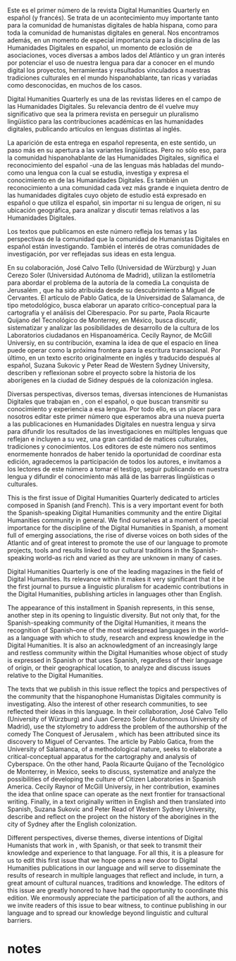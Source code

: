 
Este es el primer número de la revista Digital Humanities Quarterly en español (y francés). Se trata de un acontecimiento muy importante tanto para la comunidad de humanistas digitales de habla hispana, como para toda la comunidad de humanistas digitales en general. Nos encontramos además, en un momento de especial importancia para la disciplina de las Humanidades Digitales en español, un momento de eclosión de asociaciones, voces diversas a ambos lados del Atlántico y un gran interés por potenciar el uso de nuestra lengua para dar a conocer en el mundo digital los proyectos, herramientas y resultados vinculados a nuestras tradiciones culturales en el mundo hispanohablante, tan ricas y variadas como desconocidas, en muchos de los casos. 

Digital Humanities Quarterly es una de las revistas líderes en el campo de las Humanidades Digitales. Su relevancia dentro de él vuelve muy significativo que sea la primera revista en perseguir un pluralismo lingüístico para las contribuciones académicas en las humanidades digitales, publicando artículos en lenguas distintas al inglés. 

La aparición de esta entrega en español representa, en este sentido, un paso más en su apertura a las variantes lingüísticas. Pero no sólo eso, para la comunidad hispanohablante de las Humanidades Digitales, significa el reconocimiento del español -una de las lenguas más habladas del mundo- como una lengua con la cual se estudia, investiga y expresa el conocimiento en de las Humanidades Digitales. Es también un reconocimiento a una comunidad cada vez más grande e inquieta dentro de las humanidades digitales cuyo objeto de estudio está expresado en español o que utiliza el español, sin importar ni su lengua de origen, ni su ubicación geográfica, para analizar y discutir temas relativos a las Humanidades Digitales. 

Los textos que publicamos en este número refleja los temas y las perspectivas de la comunidad que la comunidad de Humanistas Digitales en español están investigando. También el interés de otras comunidades de investigación, por ver reflejadas sus ideas en esta lengua. 

En su colaboración, José Calvo Tello (Universidad de Würzburg) y Juan Cerezo Soler (Universidad Autónoma de Madrid), utilizan la estilometría para abordar el problema de la autoría de la comedia La conquista de Jerusalém , que ha sido atribuida desde su descubrimiento a Miguel de Cervantes. El artículo de Pablo Gatica, de la Universidad de Salamanca, de tipo metodológico, busca elaborar un aparato crítico-conceptual para la cartografía y el análisis del Ciberespacio. Por su parte, Paola Ricaurte Quijano del Tecnológico de Monterrey, en México, busca discutir, sistematizar y analizar las posibilidades de desarrollo de la cultura de los Laboratorios ciudadanos en Hispanoamérica. Cecily Raynor, de McGill Universiy, en su contribución, examina la idea de que el espacio en línea puede operar como la próxima frontera para la escritura transacional. Por último, en un texto escrito originalmente en inglés y traducido después al español, Suzana Sukovic y Peter Read de Western Sydney University, describen y reflexionan sobre el proyecto sobre la historia de los aborígenes en la ciudad de Sidney después de la colonización inglesa. 

Diversas perspectivas, diversos temas, diversas intenciones de Humanistas Digitales que trabajan en , con el español, o que buscan transmitir su conocimiento y experiencia a esa lengua. Por todo ello, es un placer para nosotros editar este primer número que esperamos abra una nueva puerta a las publicaciones en Humanidades Digitales en nuestra lengua y sirva para difundir los resultados de las investigaciones en múltiples lenguas que reflejan e incluyen a su vez, una gran cantidad de matices culturales, tradiciones y conocimientos. Los editores de este número nos sentimos enormemente honrados de haber tenido la oportunidad de coordinar esta edición, agradecemos la participación de todos los autores, e invitamos a los lectores de este número a tomar el testigo, seguir publicando en nuestra lengua y difundir el conocimiento más allá de las barreras lingüísticas o culturales. 

This is the first issue of Digital Humanities Quarterly dedicated to articles composed in Spanish (and French). This is a very important event for both the Spanish-speaking Digital Humanities community and the entire Digital Humanities community in general. We find ourselves at a moment of special importance for the discipline of the Digital Humanities in Spanish, a moment full of emerging associations, the rise of diverse voices on both sides of the Atlantic and of great interest to promote the use of our language to promote projects, tools and results linked to our cultural traditions in the Spanish-speaking world–as rich and varied as they are unknown in many of cases. 

Digital Humanities Quarterly is one of the leading magazines in the field of Digital Humanities. Its relevance within it makes it very significant that it be the first journal to pursue a linguistic pluralism for academic contributions in the Digital Humanities, publishing articles in languages ​​other than English. 

The appearance of this installment in Spanish represents, in this sense, another step in its opening to linguistic diversity. But not only that, for the Spanish-speaking community of the Digital Humanities, it means the recognition of Spanish–one of the most widespread languages ​​in the world–as a language with which to study, research and express knowledge in the Digital Humanities. It is also an acknowledgment of an increasingly large and restless community within the Digital Humanities whose object of study is expressed in Spanish or that uses Spanish, regardless of their language of origin, or their geographical location, to analyze and discuss issues relative to the Digital Humanities. 

The texts that we publish in this issue reflect the topics and perspectives of the community that the hispanophone Humanistas Digitales community is investigating. Also the interest of other research communities, to see reflected their ideas in this language. In their collaboration, José Calvo Tello (University of Würzburg) and Juan Cerezo Soler (Autonomous University of Madrid), use the stylometry to address the problem of the authorship of the comedy The Conquest of Jerusalem , which has been attributed since its discovery to Miguel of Cervantes. The article by Pablo Gatica, from the University of Salamanca, of a methodological nature, seeks to elaborate a critical-conceptual apparatus for the cartography and analysis of Cyberspace. On the other hand, Paola Ricaurte Quijano of the Tecnológico de Monterrey, in Mexico, seeks to discuss, systematize and analyze the possibilities of developing the culture of Citizen Laboratories in Spanish America. Cecily Raynor of McGill Universiy, in her contribution, examines the idea that online space can operate as the next frontier for transactional writing. Finally, in a text originally written in English and then translated into Spanish, Suzana Sukovic and Peter Read of Western Sydney University, describe and reflect on the project on the history of the aborigines in the city of Sydney after the English colonization. 

Different perspectives, diverse themes, diverse intentions of Digital Humanists that work in , with Spanish, or that seek to transmit their knowledge and experience to that language. For all this, it is a pleasure for us to edit this first issue that we hope opens a new door to Digital Humanities publications in our language and will serve to disseminate the results of research in multiple languages ​​that reflect and include, in turn, a great amount of cultural nuances, traditions and knowledge. The editors of this issue are greatly honored to have had the opportunity to coordinate this edition. We enormously appreciate the participation of all the authors, and we invite readers of this issue to bear witness, to continue publishing in our language and to spread our knowledge beyond linguistic and cultural barriers. 


# notes
